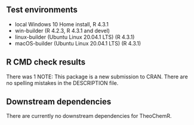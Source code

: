 ## Test environments
* local Windows 10 Home install, R 4.3.1
* win-builder (R 4.2.3, R 4.3.1 and devel)
* linux-builder (Ubuntu Linux 20.04.1 LTS) (R 4.3.1)
* macOS-builder (Ubuntu Linux 20.04.1 LTS) (R 4.3.1)

## R CMD check results
There was 1 NOTE:
This package is a new submission to CRAN. There are no spelling mistakes in the DESCRIPTION file.

## Downstream dependencies
There are currently no downstream dependencies for TheoChemR.